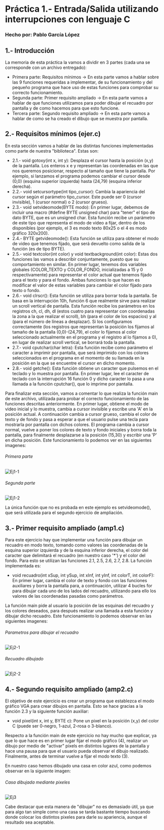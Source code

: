 # Práctica 1.- Entrada/Salida utilizando interrupciones con lenguaje C
### Hecho por: Pablo García López

## 1.- Introducción
La memoria de esta práctica la vamos a dividir en 3 partes (cada una se corresponde con un archivo entregado):
- Primera parte: Requisitos mínimos -> En esta parte vamos a hablar sobre las 9 funciones requeridas a implementar, de su funcionamiento y del pequeño programa que hace uso de estas funciones para comprobar su correcto funcionamiento.
- Segunda parte: Primer requisito ampliado -> En esta parte vamos a hablar de que funciones utilizamos para poder dibujar el recuadro por pantalla y de como hacemos para que esto funcione.
- Tercera parte: Segundo requisito ampliado -> En esta parte vamos a hablar de como se ha creado el dibujo que se muestra por pantalla.

## 2.- Requisitos mínimos (ejer.c)
En esta sección vamos a hablar de las distintas funciones implementadas como parte de nuestra "biblioteca". Estas son:
- 2.1.- void gotoxy(int x, int y): Desplaza el cursor hasta la posición (x,y) de la pantalla. Los enteros x e y representan las coordenadas en las que nos queremos posicionar, respecto al tamaño que tiene la pantalla. Por ejemplo, si lanzamos el programa podemos cambiar el cursor desde (0,0) (esquina superior izquierda) hasta (24,79) (esquina inferior derecha).
- 2.2.- void setcursortype(int tipo_cursor): Cambia la apariencia del cursor según el parámetro tipo_cursor. Este puede ser 0 (cursor invisible), 1 (cursor normal) o 2 (cursor grueso).
- 2.3.- void setvideomode(BYTE modo): En primer lugar, debemos de incluir una macro (#define BYTE unsigned char) para "tener" el tipo de dato BYTE, que es un unsigned char. Esta función recibe un parámetro de este tipo que representa el modo de video a fijar, dentro de los disponibles (por ejemplo, el 3 es modo texto 80x25 o el 4 es modo gráfico 320x200).
- 2.4.- BYTE getvideomode(): Esta función se utiliza para obtener el modo de video que tenemos fijado, que será devuelto como salida de la función (es de tipo BYTE).
- 2.5.- void textcolor(int color) y void textbackground(int color): Estas dos funciones las vamos a describir conjuntamente, puesto que su comportamiento en similar. En primer lugar, tenemos dos variables globales (COLOR_TEXTO y COLOR_FONDO, inicializadas a 15 y 0 respectivamente) para representar el color actual que tenemos fijado para el texto y para el fondo. Ambas funciones lo que hacen es modificar el valor de estas variables para cambiar el color fijado para texto o fondo.
- 2.6.- void clrscr(): Esta función se utiliza para borrar toda la pantalla. Se basa en la interrupción 10h, función 6 que realmente sirve para realizar un scroll vertical de pantalla. Esta función recibe los parámetros en los registros ch, cl, dh, dl (estos cuatro para representar con coordenadas la zona a la que realizar el scroll), bh (para el color de los espacios) y al (para el número de líneas a desplazar). Si los configuramos correctamente (los registros que representan la posición los fijamos al tamaño de la pantalla (0,0)-(24,79), el color lo fijamos al color seleccionado actualmente en el programa y el registro al lo fijamos a 0), en lugar de realizar scroll vertical, se borrará toda la pantalla.
- 2.7.- void cputchar(char letra): Esta función recibe como parámetro el caracter a imprimir por pantalla, que será imprimido con los colores seleccionados en el programa en el momento de su llamada en la posición en la que se encuentre el cursor en dicho momento. 
- 2.8.- void getche(): Esta función obtiene un caracter que pulsemos en el teclado y lo muestra por pantalla. En primer lugar, lee el caracter de teclado con la interrupción 16 función 0 y dicho caracter lo pasa a una llamada a la función cputchar(), que lo imprime por pantalla.

Para finalizar esta sección, vamos a comentar lo que realiza la función main de este archivo, utilizada para probar el correcto funcionamiento de las funciones descritas anteriormente. En primer lugar, obtiene el modo de video inicial y lo muestra, cambia a cursor invisible y escribe una 'A' en la posición actual. A continuación cambia a cursor grueso, cambia el color de texto y de fondo y pasa a esperar a que el usuario pulse una tecla para mostrarla por pantalla con dichos colores. El programa cambia a cursor normal, vuelve a poner los colores de texto y fondo iniciales y borra toda la pantalla, para finalmente desplazarse a la posición (15,30) y escribir una 'P' en dicha posición. Este funcionamiento lo podemos ver en las siguientes imagenes:

###### Primera parte 
![Ej1-1](https://i.postimg.cc/SKjY80pL/Ej1-1.png) 
###### Segunda parte
![Ej1-2](https://i.postimg.cc/tgfZNrXK/Ej1-2.png)


La única función que no es probada en este ejemplo es setvideomode(), que será utilizada para el segundo ejercicio de ampliación.

## 3.- Primer requisito ampliado (amp1.c)
Para este ejercicio hay que implementar una función para dibujar un recuadro en modo texto, tomando como valores las coordenadas de la esquina superior izquierda y de la esquina inferior derecha, el color del caracter que delimitará el recuadro (en nuestro caso '*') y el color del fondo. Para esto se utilizan las funciones 2.1, 2.5, 2.6, 2.7, 2.8. La función implementada es:
- void recuadro(int xSup, int ySup, int xInf, int yInf, int colorT, int colorF): En primer lugar, cambia el color de texto y fondo con las funciones auxiliares y borra la pantalla para, a continuación, utilizar 4 bucles for para dibujar cada uno de los lados del recuadro, utilizando para ello los valores de las coordenadas pasadas como parámetros.

La función main pide al usuario la posición de las esquinas del recuadro y los colores deseados, para después realizar una llamada a esta función y dibujar dicho recuadro. Este funcionamiento lo podemos observar en las siguientes imagenes:

###### Parametros para dibujar el recuadro
![Ej2-1](https://i.postimg.cc/50CH7wy6/Ej2-1.png)
###### Recuadro dibujado
![Ej2-2](https://i.postimg.cc/kGP2kBRw/Ej2-2.png)


## 4.- Segundo requisito ampliado (amp2.c)
El objetivo de este ejercicio es crear un programa que establezca el modo gráfico VGA para crear dibujos en pantalla. Esto se hace gracias a la función 2.3 y la siguiente función auxiliar:
- void pixel(int x, int y, BYTE c): Pone un pixel en la posición (x,y) del color C (puede ser 0-negro, 1-azul, 2-rosa o 3-blanco).

Respecto a la función main de este ejercicio no hay mucho que explicar, ya que lo que hace es en primer lugar fijar el modo gráfico (4), realizar un dibujo por medio de "activar" pixels en distintos lugares de la pantalla y hace una pausa para que el usuario pueda observar el dibujo realizado. Finalmente, antes de terminar vuelve a fijar el modo texto (3).

En nuestro caso hemos dibujado una casa en color azul, como podemos observar en la siguiente imagen:

###### Casa dibujada mediante pixeles
![Ej3](https://i.postimg.cc/qqcN048r/Ej3.png) 

Cabe destacar que esta manera de "dibujar" no es demasiado útil, ya que para algo tan simple como una casa se tarda bastante tiempo buscando donde colocar los distintos pixeles para darle su apariencia, aunque el resultado sea aceptable.
